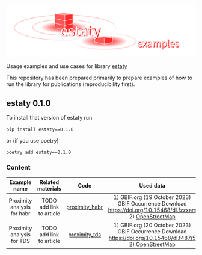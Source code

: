 <img src="./docs/media/examples_logo.png" width="750"/>

Usage examples and use cases for library [estaty](https://github.com/red5ai/estaty)

This repository has been prepared primarily to prepare examples of how to run the library for publications (reproducibility first). 

## estaty 0.1.0

To install that version of estaty run

```
pip install estaty==0.1.0
```

or (if you use poetry)

```
poetry add estaty==0.1.0
```

### Content 

|      **Example name**       |  **Related materials**   |                   **Code**                    |                                                                     **Used data**                                                                    |                                                                     **Preview images**                                    |
|:---------------------------:|:------------------------:|:---------------------------------------------:|:----------------------------------------------------------------------------------------------------------------------------------------------------:|:--------------------------------------------------------------------------------------------------------------------:|
| Proximity analysis for habr | TODO add link to article | [proximity_habr](./release_01/proximity_habr) |  1) GBIF.org (19 October 2023) GBIF Occurrence Download  https://doi.org/10.15468/dl.fzzxam <br/>2) [OpenStreetMap](https://www.openstreetmap.org/)  |  <img src="https://raw.githubusercontent.com/red5ai/estaty/main/docs/media/proximity_preview_spb.png" width="200"/>  |
| Proximity analysis for TDS  | TODO add link to article | [proximity_tds](./release_01/proximity_tds)   | 1) GBIF.org (20 October 2023) GBIF Occurrence Download https://doi.org/10.15468/dl.f487j5 <br/>2) [OpenStreetMap](https://www.openstreetmap.org/)    |  <img src="https://raw.githubusercontent.com/red5ai/estaty/main/docs/media/proximity_preview_berlin.png" width="200"/>  |

